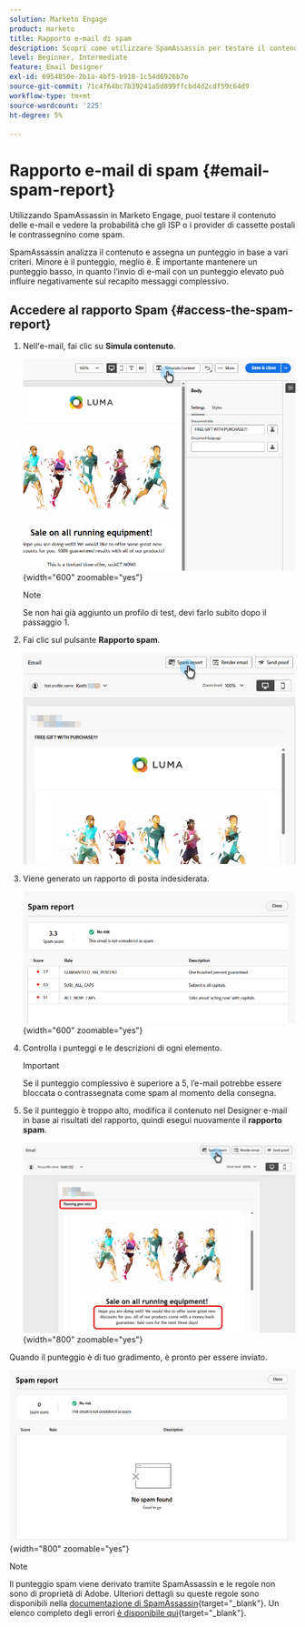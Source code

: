 ```yaml
---
solution: Marketo Engage
product: marketo
title: Rapporto e-mail di spam
description: Scopri come utilizzare SpamAssassin per testare il contenuto delle e-mail e vedere la probabilità che venga contrassegnato come spam.
level: Beginner, Intermediate
feature: Email Designer
exl-id: 6954850e-2b1a-4bf5-b918-1c54d6926b7e
source-git-commit: 71c4f64bc7b39241a5d899ffcbd4d2cdf59c64d9
workflow-type: tm+mt
source-wordcount: '225'
ht-degree: 5%

---
```


# Rapporto e-mail di spam {#email-spam-report}

Utilizzando SpamAssassin in Marketo Engage, puoi testare il contenuto delle e-mail e vedere la probabilità che gli ISP o i provider di cassette postali le contrassegnino come spam.

SpamAssassin analizza il contenuto e assegna un punteggio in base a vari criteri. Minore è il punteggio, meglio è. È importante mantenere un punteggio basso, in quanto l’invio di e-mail con un punteggio elevato può influire negativamente sul recapito messaggi complessivo.

## Accedere al rapporto Spam {#access-the-spam-report}

1. Nell&#39;e-mail, fai clic su **Simula contenuto**.

   ![](assets/email-spam-report-1.png){width="600" zoomable="yes"}

   >[!NOTE]
   >
   >Se non hai già aggiunto un profilo di test, devi farlo subito dopo il passaggio 1.

1. Fai clic sul pulsante **Rapporto spam**.

   ![](assets/email-spam-report-2.png)

1. Viene generato un rapporto di posta indesiderata.

   ![](assets/email-spam-report-3.png){width="600" zoomable="yes"}

1. Controlla i punteggi e le descrizioni di ogni elemento.

   >[!IMPORTANT]
   >
   >Se il punteggio complessivo è superiore a 5, l’e-mail potrebbe essere bloccata o contrassegnata come spam al momento della consegna.

1. Se il punteggio è troppo alto, modifica il contenuto nel Designer e-mail in base ai risultati del rapporto, quindi esegui nuovamente il **rapporto spam**.

   ![](assets/email-spam-report-4.png){width="800" zoomable="yes"}

Quando il punteggio è di tuo gradimento, è pronto per essere inviato.

![](assets/email-spam-report-5.png){width="800" zoomable="yes"}

>[!NOTE]
>
>Il punteggio spam viene derivato tramite SpamAssassin e le regole non sono di proprietà di Adobe. Ulteriori dettagli su queste regole sono disponibili nella [documentazione di SpamAssassin](https://spamassassin.apache.org/#_blank){target="_blank"}. Un elenco completo degli errori [è disponibile qui](https://spamassassin.apache.org/old/tests_3_0_x.html){target="_blank"}.
